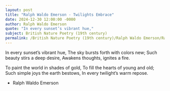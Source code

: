 ```yaml
---
layout: post
title: "Ralph Waldo Emerson - Twilights Embrace"
date: 2024-12-30 12:00:00 -0000
author: Ralph Waldo Emerson
quote: "In every sunset’s vibrant hue,"
subject: British Nature Poetry (19th century)
permalink: /British Nature Poetry (19th century)/Ralph Waldo Emerson/Ralph Waldo Emerson - Twilights Embrace
---
```


In every sunset’s vibrant hue,
The sky bursts forth with colors new;
Such beauty stirs a deep desire,
Awakens thoughts, ignites a fire.

To paint the world in shades of gold,
To fill the hearts of young and old;
Such simple joys the earth bestows,
In every twilight’s warm repose.

- Ralph Waldo Emerson

